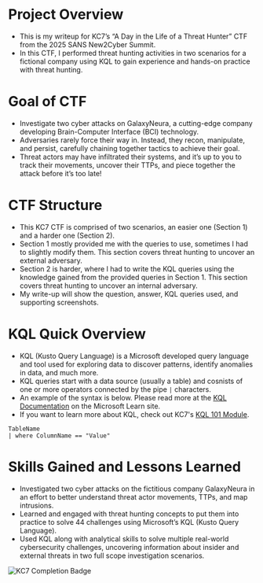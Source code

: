 # Project Overview
* This is my writeup for KC7’s “A Day in the Life of a Threat Hunter” CTF from the 2025 SANS New2Cyber Summit.
* In this CTF, I performed threat hunting activities in two scenarios for a fictional company using KQL to gain experience and hands-on practice with threat hunting.

# Goal of CTF
* Investigate two cyber attacks on GalaxyNeura, a cutting-edge company developing Brain-Computer Interface (BCI) technology.
* Adversaries rarely force their way in. Instead, they recon, manipulate, and persist, carefully chaining together tactics to achieve their goal.
* Threat actors may have infiltrated their systems, and it’s up to you to track their movements, uncover their TTPs, and piece together the attack before it’s too late!

# CTF Structure
* This KC7 CTF is comprised of two scenarios, an easier one (Section 1) and a harder one (Section 2).
* Section 1 mostly provided me with the queries to use, sometimes I had to slightly modify them. This section covers threat hunting to uncover an external adversary.
* Section 2 is harder, where I had to write the KQL queries using the knowledge gained from the provided queries in Section 1. This section covers threat hunting to uncover an internal adversary. 
* My write-up will show the question, answer, KQL queries used, and supporting screenshots.

# KQL Quick Overview
* KQL (Kusto Query Language) is a Microsoft developed query language and tool used for exploring data to discover patterns, identify anomalies in data, and much more.
* KQL queries start with a data source (usually a table) and cosnists of one or more operators connected by the pipe  ```|``` characters.
* An example of the syntax is below. Please read more at the [KQL Documentation](https://learn.microsoft.com/en-us/kusto/query/?view=microsoft-fabric) on the Microsoft Learn site.
* If you want to learn more about KQL, check out KC7's [KQL 101 Module](https://kc7cyber.com/go/take10).
```kql
TableName
| where ColumnName == "Value"
```

# Skills Gained and Lessons Learned
* Investigated two cyber attacks on the fictitious company GalaxyNeura in an effort to better understand threat actor movements, TTPs, and map intrusions.
* Learned and engaged with threat hunting concepts to put them into practice to solve 44 challenges using Microsoft’s KQL (Kusto Query Language).
* Used KQL along with analytical skills to solve multiple real-world cybersecurity challenges, uncovering information about insider and external threats in two full scope investigation scenarios.

![KC7 Completion Badge](https://github.com/user-attachments/assets/4cdbede0-0e32-4964-85da-5d48aef6e371)
